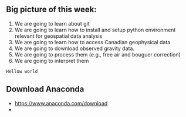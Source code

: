 ## Big picture of this week:

1. We are going to learn about git
2. We are going to learn how to install and setup python environment relevant for geospatial data analysis
3. We are going to learn how to access Canadian geophysical data
4. We are going to download observed gravity data. 
5. We are going to process them (e.g., free air and bouguer correction)
6. We are going to interpret them



`Hellow world`


## Download Anaconda
- https://www.anaconda.com/download
- 

